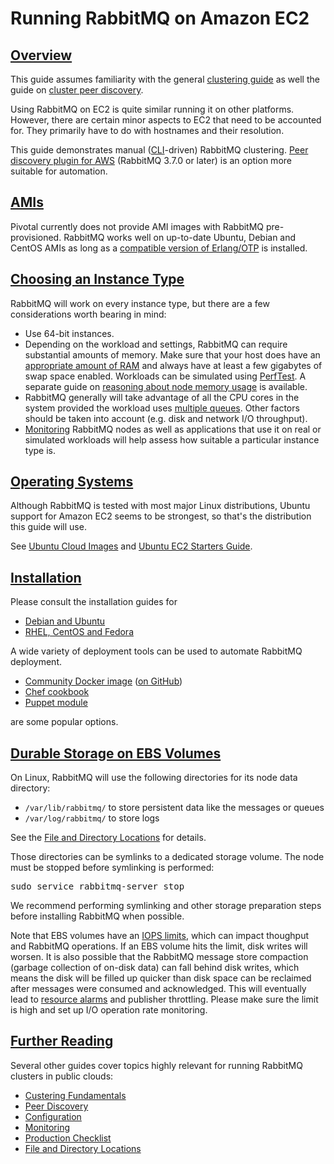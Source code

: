 <!--
Copyright (c) 2007-2020 VMware, Inc. or its affiliates.

All rights reserved. This program and the accompanying materials
are made available under the terms of the under the Apache License,
Version 2.0 (the "License”); you may not use this file except in compliance
with the License. You may obtain a copy of the License at

https://www.apache.org/licenses/LICENSE-2.0

Unless required by applicable law or agreed to in writing, software
distributed under the License is distributed on an "AS IS" BASIS,
WITHOUT WARRANTIES OR CONDITIONS OF ANY KIND, either express or implied.
See the License for the specific language governing permissions and
limitations under the License.
-->
# Running RabbitMQ on Amazon EC2

## <a id="overview" class="anchor" href="#overview">Overview</a>

This guide assumes familiarity with the general [clustering guide](/clustering.html) as well
the guide on [cluster peer discovery](/cluster-formation.html).

Using RabbitMQ on EC2 is quite similar running it on other
platforms. However, there are certain minor aspects to EC2 that need
to be accounted for. They primarily have to do with hostnames and their resolution.

This guide demonstrates manual ([CLI](/cli.html)-driven) RabbitMQ clustering.
[Peer discovery plugin for AWS](/cluster-formation.html) (RabbitMQ 3.7.0 or later)
is an option more suitable for automation.

## <a id="amis" class="anchor" href="#amis">AMIs</a>

Pivotal currently does not provide AMI images with RabbitMQ pre-provisioned.
RabbitMQ works well on up-to-date Ubuntu, Debian and CentOS AMIs as long as
a [compatible version of Erlang/OTP](/which-erlang.html) is installed.

## <a id="instance-types" class="anchor" href="#instance-types">Choosing an Instance Type</a>

RabbitMQ will work on every instance type, but there are a few considerations
worth bearing in mind:

 * Use 64-bit instances.
 * Depending on the workload and settings, RabbitMQ can require substantial amounts of memory.
	 Make sure that your host does have an [appropriate amount of RAM](/memory.html) and always have
	 at least a few gigabytes of swap space enabled. Workloads can be simulated using [PerfTest](/java-tools.html).
   A separate guide on [reasoning about node memory usage](/memory-use.html) is available.
 * RabbitMQ generally will take advantage of all the CPU cores
	in the system provided the workload uses [multiple queues](/queues.html).
  Other factors should be taken into account (e.g. disk and network I/O throughput).
 * [Monitoring](/monitoring.html) RabbitMQ nodes as well as applications that use it
   on real or simulated workloads will help assess how suitable a particular instance type is.


## <a id="os" class="anchor" href="#os">Operating Systems</a>

Although RabbitMQ is tested with most major Linux distributions,
Ubuntu support for Amazon EC2 seems to be strongest, so that's the distribution this guide
will use.

See [Ubuntu Cloud Images](http://uec-images.ubuntu.com/releases/)
and [Ubuntu EC2 Starters Guide](https://help.ubuntu.com/community/EC2StartersGuide).


## <a id="installation" class="anchor" href="#installation">Installation</a>

Please consult the installation guides for

  * [Debian and Ubuntu](install-debian.html)
  * [RHEL, CentOS and Fedora](install-rpm.html)

A wide variety of deployment tools can be used to automate
RabbitMQ deployment.

  * [Community Docker image](https://registry.hub.docker.com/_/rabbitmq/) ([on GitHub](https://github.com/docker-library/rabbitmq))
  * [Chef cookbook](https://github.com/rabbitmq/chef-cookbook)
  * [Puppet module](https://github.com/puppetlabs/puppetlabs-rabbitmq)

are some popular options.


## <a id="ebs" class="anchor" href="#ebs">Durable Storage on EBS Volumes</a>

On Linux, RabbitMQ will use the following directories for its node data directory:

 * <code>/var/lib/rabbitmq/</code> to store persistent data like the messages or queues
 * <code>/var/log/rabbitmq/</code> to store logs

See the [File and Directory Locations](/relocate.html) for details.

Those directories can be symlinks to a dedicated storage volume. The node must be stopped
before symlinking is performed:

<pre class="lang-bash">sudo service rabbitmq-server stop</pre>

We recommend performing symlinking and other storage preparation steps before installing
RabbitMQ when possible.

Note that EBS volumes have an [IOPS
limits](http://docs.aws.amazon.com/AWSEC2/latest/UserGuide/EBSVolumeTypes.html), which can impact thoughput and RabbitMQ operations.
If an EBS volume hits the limit, disk writes will worsen. It is also possible that the RabbitMQ message store
compaction (garbage collection of on-disk data) can fall behind
disk writes, which means the disk will be filled up quicker than
disk space can be reclaimed after messages were consumed and
acknowledged. This will eventually lead to [resource alarms](/alarms.html) and publisher throttling. Please make sure the limit
is high  and set up I/O operation rate monitoring.

## <a id="related" class="anchor" href="#related">Further Reading</a>

Several other guides cover topics highly relevant for running RabbitMQ clusters in public clouds:

 * [Custering Fundamentals](/clustering.html)
 * [Peer Discovery](/cluster-formation.html)
 * [Configuration](/configure.html)
 * [Monitoring](/monitoring.html)
 * [Production Checklist](/production-checklist.html)
 * [File and Directory Locations](/relocate.html)
